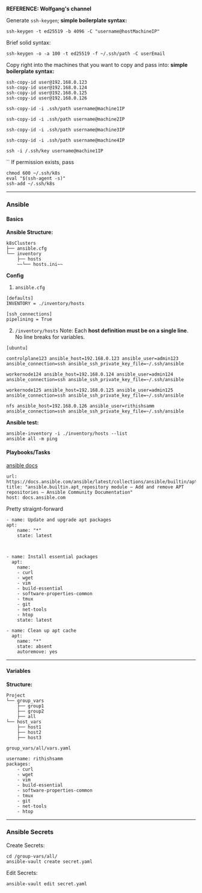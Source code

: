 **REFERENCE: Wolfgang's channel**

Generate `ssh-keygen`;
**simple boilerplate syntax:**
```
ssh-keygen -t ed25519 -b 4096 -C "username@hostMachineIP"
```

Brief solid syntax:
```
ssh-keygen -o -a 100 -t ed25519 -f ~/.ssh/path -C userEmail
```

Copy right into the machines that  you want to copy and pass into:
**simple boilerplate syntax:**
```
ssh-copy-id user@192.168.0.123
ssh-copy-id user@192.168.0.124
ssh-copy-id user@192.168.0.125
ssh-copy-id user@192.168.0.126
```


```
ssh-copy-id -i .ssh/path username@machine1IP
```
```
ssh-copy-id -i .ssh/path username@machine2IP
```
```
ssh-copy-id -i .ssh/path username@machine3IP
```
```
ssh-copy-id -i .ssh/path username@machine4IP
```
```
ssh -i /.ssh/key username@machine1IP
```
``
If permission exists, pass
```
chmod 600 ~/.ssh/k8s
eval "$(ssh-agent -s)"
ssh-add ~/.ssh/k8s
```

---

### Ansible 
#### Basics

**Ansible Structure:**
```
k8sClusters
├── ansible.cfg
└── inventory
    ├── hosts
    ~~└── hosts.ini~~
```

**Config**
1) `ansible.cfg`
```
[defaults]
INVENTORY = ./inventory/hosts

[ssh_connections]
pipelining = True
```

2) `/inventory/hosts` Note: Each **host definition must be on a single line**. No line breaks for variables.
```
[ubuntu]

controlplane123 ansible_host=192.168.0.123 ansible_user=admin123 ansible_connection=ssh ansible_ssh_private_key_file=~/.ssh/ansible

workernode124 ansible_host=192.168.0.124 ansible_user=admin124 ansible_connection=ssh ansible_ssh_private_key_file=~/.ssh/ansible

workernode125 ansible_host=192.168.0.125 ansible_user=admin125 ansible_connection=ssh ansible_ssh_private_key_file=~/.ssh/ansible

nfs ansible_host=192.168.0.126 ansible_user=rithishsamm ansible_connection=ssh ansible_ssh_private_key_file=~/.ssh/ansible
```

**Ansible test:**
```
ansible-inventory -i ./inventory/hosts --list
ansible all -m ping
```



#### Playbooks/Tasks
[ansible docs](https://docs.ansible.com/ansible/latest/collections/ansible/builtin/apt_repository_module.html)
```cardlink
url: https://docs.ansible.com/ansible/latest/collections/ansible/builtin/apt_repository_module.html
title: "ansible.builtin.apt_repository module – Add and remove APT repositories — Ansible Community Documentation"
host: docs.ansible.com
```

Pretty straignt-forward
```
- name: Update and upgrade apt packages
apt:
	name: "*"
	state: latest

  

- name: Install essential packages 
  apt:
	name:
	- curl
	- wget
	- vim
	- build-essential
	- software-properties-common
	- tmux
	- git
	- net-tools
	- htop
	state: latest

- name: Clean up apt cache
  apt:
	name: "*"
	state: absent
	autoremove: yes
```


---

#### Variables

**Structure:**
```
Project
└── group_vars
    ├── group1
    ├── group2
    ├── all
└── host_vars
	├── host1
	├── host2
	├── host3
```

`group_vars/all/vars.yaml`
```
username: rithishsamm
packages:
	- curl
	- wget
	- vim
	- build-essential
	- software-properties-common
	- tmux
	- git
	- net-tools
	- htop
```

---
### Ansible Secrets

Create Secrets:
```
cd /group-vars/all/
ansible-vault create secret.yaml
```

Edit Secrets:
```
ansible-vault edit secret.yaml
```


